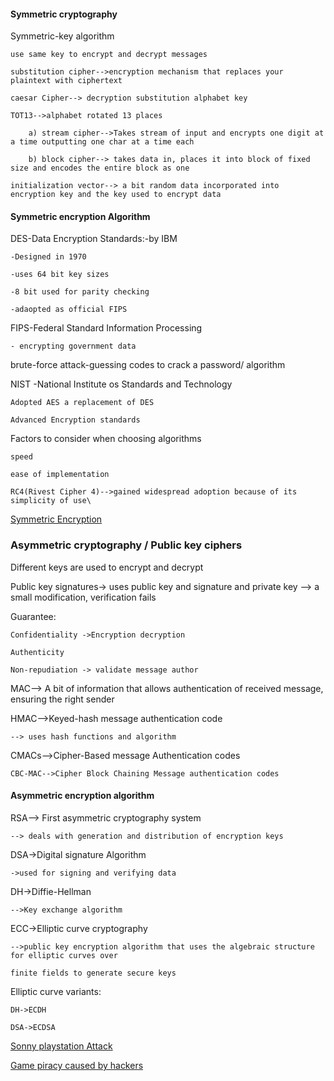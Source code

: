 
#### Symmetric cryptography


Symmetric-key algorithm

    use same key to encrypt and decrypt messages

    substitution cipher-->encryption mechanism that replaces your plaintext with ciphertext

    caesar Cipher--> decryption substitution alphabet key

    TOT13-->alphabet rotated 13 places

        a) stream cipher-->Takes stream of input and encrypts one digit at a time outputting one char at a time each

        b) block cipher--> takes data in, places it into block of fixed size and encodes the entire block as one

    initialization vector--> a bit random data incorporated into encryption key and the key used to encrypt data

#### Symmetric encryption Algorithm

DES-Data Encryption Standards:-by IBM

    -Designed in 1970

    -uses 64 bit key sizes

    -8 bit used for parity checking

    -adaopted as official FIPS

FIPS-Federal Standard Information Processing

    - encrypting government data

brute-force attack-guessing codes to crack a password/ algorithm

NIST -National Institute os Standards and Technology

    Adopted AES a replacement of DES

    Advanced Encryption standards

Factors to consider when choosing algorithms

    speed

    ease of implementation

    RC4(Rivest Cipher 4)-->gained widespread adoption because of its simplicity of use\

[Symmetric Encryption](http://www.rc4nomore.com/)

### Asymmetric cryptography / Public key ciphers

Different keys are used to encrypt and decrypt

Public key signatures-> uses public key and signature  and private key
        --> a small modification, verification fails

Guarantee:

    Confidentiality ->Encryption decryption

    Authenticity

    Non-repudiation -> validate message author

MAC--> A bit of information that allows authentication of received message, ensuring the right sender

HMAC-->Keyed-hash message authentication code

    --> uses hash functions and algorithm

CMACs-->Cipher-Based message Authentication codes

    CBC-MAC-->Cipher Block Chaining Message authentication codes

#### Asymmetric encryption algorithm

RSA--> First asymmetric cryptography system

    --> deals with generation and distribution of encryption keys

DSA->Digital signature Algorithm

    ->used for signing and verifying data

DH->Diffie-Hellman

    -->Key exchange algorithm

ECC->Elliptic curve cryptography

    -->public key encryption algorithm that uses the algebraic structure for elliptic curves over

    finite fields to generate secure keys

Elliptic curve variants:

    DH->ECDH
    
    DSA->ECDSA

[Sonny playstation Attack](https://nakedsecurity.sophos.com/2012/10/25/sony-ps3-hacked-for-good-master-keys-revealed/)

[Game piracy caused by hackers](https://www.theguardian.com/technology/gamesblog/2011/jan/07/playstation-3-hack-ps3)

